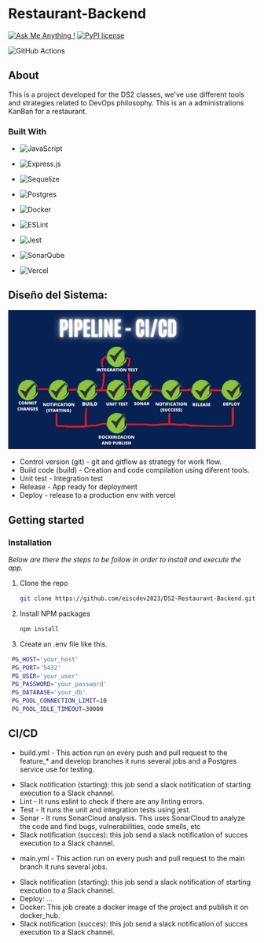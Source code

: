 # Restaurant-Backend
[![Ask Me Anything !](https://img.shields.io/badge/Ask%20me-anything-1abc9c.svg)](https://github.com/eiscdev2023/DS2-Restaurant-Backend) [![PyPI license](https://img.shields.io/pypi/l/ansicolortags.svg)](https://pypi.python.org/pypi/ansicolortags/) 

![GitHub Actions](https://img.shields.io/badge/github%20actions-%232671E5.svg?style=for-the-badge&logo=githubactions&logoColor=white)

## About
This is a project developed for the DS2 classes, we've use different tools and strategies related to DevOps philosophy.
This is an a administrations KanBan for a restaurant.

### Built With
-  ![JavaScript](https://img.shields.io/badge/javascript-%23323330.svg?style=for-the-badge&logo=javascript&logoColor=%23F7DF1E)

- ![Express.js](https://img.shields.io/badge/express.js-%23404d59.svg?style=for-the-badge&logo=express&logoColor=%2361DAFB) 

- ![Sequelize](https://img.shields.io/badge/Sequelize-52B0E7?style=for-the-badge&logo=Sequelize&logoColor=white)

- ![Postgres](https://img.shields.io/badge/postgres-%23316192.svg?style=for-the-badge&logo=postgresql&logoColor=white) 

- ![Docker](https://img.shields.io/badge/docker-%230db7ed.svg?style=for-the-badge&logo=docker&logoColor=white)

- ![ESLint](https://img.shields.io/badge/ESLint-4B3263?style=for-the-badge&logo=eslint&logoColor=white)

- ![Jest](https://img.shields.io/badge/-jest-%23C21325?style=for-the-badge&logo=jest&logoColor=white)

- ![SonarQube](https://img.shields.io/badge/SonarQube-black?style=for-the-badge&logo=sonarqube&logoColor=4E9BCD)
- ![Vercel](https://img.shields.io/badge/vercel-%23000000.svg?style=for-the-badge&logo=vercel&logoColor=white) 

## Diseño del Sistema: 
![](images/pipeline.png)

- Control version (git) - git and gitflow as strategy for work flow.
- Build code (build) - Creation and code compilation using diferent tools.
- Unit test - Integration test
- Release - App ready for deployment
- Deploy - release to a production env with vercel

## Getting started
### Installation

_Below are there the steps to be follow in order to install and execute the app._

1. Clone the repo
   ```sh
   git clone https://github.com/eiscdev2023/DS2-Restaurant-Backend.git
   ```
3. Install NPM packages
   ```sh
   npm install
   ```
4. Create an .env file like this.

 ```sh
  PG_HOST='your_host' 
  PG_PORT='5432'
  PG_USER='your_user'
  PG_PASSWORD='your_password'
  PG_DATABASE='your_db'
  PG_POOL_CONNECTION_LIMIT=10 
  PG_POOL_IDLE_TIMEOUT=30000 
```
  
## CI/CD
* build.yml - This action run on every push and pull request to the feature_* and develop branches it runs several jobs and a Postgres service use for testing.
- Slack notification (starting): this job send a slack notification of starting execution to a Slack channel. 
- Lint - It runs eslint to check if there are any linting errors.
- Test - It runs the unit and integration tests using jest.
- Sonar - It runs SonarCloud analysis. This uses SonarCloud to analyze the code and find bugs, vulnerabilities, code smells, etc
- Slack notification (succes): this job send a slack notification of succes execution to a Slack channel. 

* main.yml - This action run on every push and pull request to the main branch it runs several jobs.
- Slack notification (starting): this job send a slack notification of starting execution to a Slack channel. 
- Deploy: ...
- Docker: This job create a docker image of the project and publish it on docker_hub.
- Slack notification (succes): this job send a slack notification of succes execution to a Slack channel. 